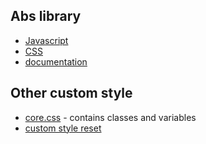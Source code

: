 ## Abs library
- [Javascript](https://abstractn.github.io/repo/abs.js)
- [CSS](https://bstractn.github.io/repo/abs.css)
- [documentation](https://abstractn.github.io/repo/abs.txt)

## Other custom style
- [core.css](https://abstractn.github.io/repo/core.css) - contains classes and variables
- [custom style reset](https://abstractn.github.io/repo/reset.css)
